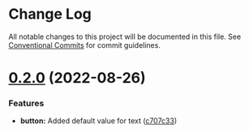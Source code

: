 # Change Log

All notable changes to this project will be documented in this file.
See [Conventional Commits](https://conventionalcommits.org) for commit guidelines.

# [0.2.0](https://github.com/daniel-castro-globant/vds-test-rollup/compare/@vds/button@0.1.1...@vds/button@0.2.0) (2022-08-26)


### Features

* **button:** Added default value for text ([c707c33](https://github.com/daniel-castro-globant/vds-test-rollup/commit/c707c33665916b2527cd2c09266570dfe667a1aa))

